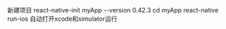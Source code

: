 新建项目 react-native-init myApp --version 0.42.3
cd myApp
react-native run-ios 自动打开xcode和simulator运行


